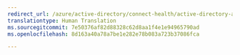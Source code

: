 ```yaml
---
redirect_url: /azure/active-directory/connect-health/active-directory-aadconnect-health-faq
translationtype: Human Translation
ms.sourcegitcommit: 7e50376af82d88328c62d8aa1f4e1e94965790ad
ms.openlocfilehash: 8d163a40a78a7be1e282e78b083a723b37086fca

---
```




<!--HONumber=Feb17_HO2-->


